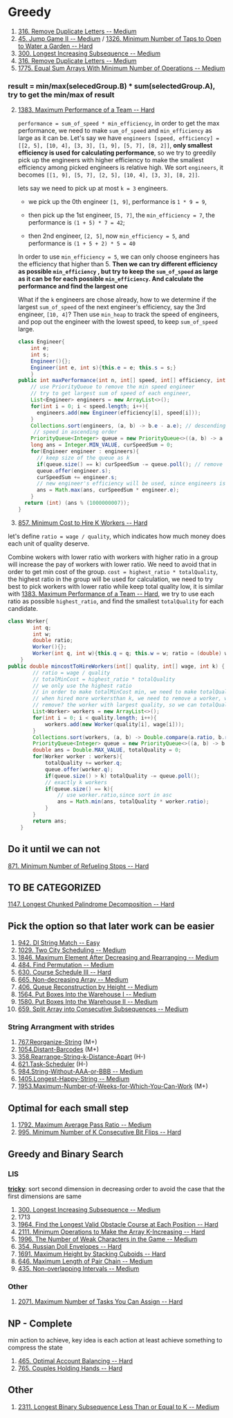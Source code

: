 # Greedy

1. [316. Remove Duplicate Letters -- Medium](https://leetcode.com/problems/remove-duplicate-letters/)
2. [45. Jump Game II -- Medium](https://leetcode.com/problems/jump-game-ii) / [1326. Minimum Number of Taps to Open to Water a Garden -- Hard](https://leetcode.com/problems/minimum-number-of-taps-to-open-to-water-a-garden/)
3. [300. Longest Increasing Subsequence -- Medium](https://leetcode.com/problems/longest-increasing-subsequence/)
4. [316. Remove Duplicate Letters -- Medium](https://leetcode.com/problems/remove-duplicate-letters/)
5. [1775. Equal Sum Arrays With Minimum Number of Operations -- Medium](https://leetcode.com/problems/equal-sum-arrays-with-minimum-number-of-operations/)

### result = min/max(selecedGroup.B) * sum(selectedGroup.A), try to get the min/max of result

2. [1383. Maximum Performance of a Team -- Hard](https://leetcode.com/problems/maximum-performance-of-a-team/)

   `performance = sum_of_speed * min_efficiency`, in order to get the max performance, we need to make `sum_of_speed`  and `min_efficiency` as large as it can be. Let's say we have  `engineers [speed, efficiency] = [[2, 5], [10, 4], [3, 3], [1, 9], [5, 7], [8, 2]]`, **only smallest efficiency is used for calculating performance**, so we try to greedily pick up the engineers with higher efficiency to make the smallest efficiency among picked engineers is relative high. We sort `engineers`, it becomes `[[1, 9], [5, 7], [2, 5], [10, 4], [3, 3], [8, 2]]`.

   lets say we need to pick up at most `k = 3` engineers. 

   + we pick up the 0th engineer `[1, 9]`,  performance is `1 * 9 = 9`, 

   + then pick up the 1st engineer, `[5, 7]`, the `min_efficiency = 7`,  the performance is `(1 + 5) * 7 = 42`;
   + then 2nd engineer, `[2, 5]`, now `min_efficiency = 5`, and performance is `(1 + 5 + 2) * 5 = 40`

   In order to use `min_efficiency = 5`, we can only choose engineers has the efficiency that higher than 5. **Then we can try different efficiency as possible `min_efficiency` , but try to keep the `sum_of_speed` as large as it can be for each possible `min_efficiency`. And calculate the performance and find the largest one**

   What if the `k` engineers are chose already, how to we determine if the largest `sum_of_speed` of the next engineer's efficiency, say the 3rd engineer, `[10, 4]`? Then use `min_heap` to track the speed of engineers, and pop out the engineer with the lowest speed, to keep `sum_of_speed` large.

   ```java
   class Engineer{
       int e;
       int s;
       Engineer(){};
       Engineer(int e, int s){this.e = e; this.s = s;}
       }
   public int maxPerformance(int n, int[] speed, int[] efficiency, int k) {
       // use PriorityQueue to remove the min speed engineer
       // try to get largest sum of speed of each engineer, 
       List<Engineer> engineers = new ArrayList<>();
       for(int i = 0; i < speed.length; i++){
         engineers.add(new Engineer(efficiency[i], speed[i]));
       }
       Collections.sort(engineers, (a, b) -> b.e - a.e); // descending
     	// speed in ascending order
       PriorityQueue<Integer> queue = new PriorityQueue<>((a, b) -> a - b);
       long ans = Integer.MIN_VALUE, curSpeedSum = 0;
       for(Engineer engineer : engineers){
         // keep size of the queue as k
         if(queue.size() == k) curSpeedSum -= queue.poll(); // remove slowest engineer
         queue.offer(engineer.s);
         curSpeedSum += engineer.s;
         // new engineer's efficiency will be used, since engineers is in descending order
         ans = Math.max(ans, curSpeedSum * engineer.e);
       }
     return (int) (ans % (1000000007));
   }
   ```

   

3. [857. Minimum Cost to Hire K Workers -- Hard](https://leetcode.com/problems/minimum-cost-to-hire-k-workers/)

let's define `ratio = wage / quality`, which indicates how much money does each unit of quality deserve.

Combine wokers with lower ratio with workers with higher ratio in a group will increase the pay of workers with lower ratio. We need to avoid that in order to get min cost of the group. `cost = highest_ratio * totalQuality`, the highest ratio in the group will be used for calculation, we need to try best to pick workers with lower ratio while keep total quality low, it is similar with  [1383. Maximum Performance of a Team -- Hard](#2), we try to use each ratio as possible `highest_ratio`, and find the smallest `totalQuality` for each candidate.

```java
class Worker{
        int q;
        int w;
        double ratio;
        Worker(){};
        Worker(int q, int w){this.q = q; this.w = w; ratio = (double) w / q;}
    }
public double mincostToHireWorkers(int[] quality, int[] wage, int k) {
        // ratio = wage / quality
        // totalMinCost = highest_ratio * totalQuality
        // we only use the highest ratio
        // in order to make totalMinCost min, we need to make totalQuality as low as we can
        // when hired more workersthan k, we need to remove a worker, which one should we 
        // remove? the worker with largest quality, so we can totalQuality low. here we use maxheap
        List<Worker> workers = new ArrayList<>();
        for(int i = 0; i < quality.length; i++){
            workers.add(new Worker(quality[i], wage[i]));
        }
        Collections.sort(workers, (a, b) -> Double.compare(a.ratio, b.ratio));
        PriorityQueue<Integer> queue = new PriorityQueue<>((a, b) -> b - a);// quality max heap
        double ans = Double.MAX_VALUE, totalQuality = 0;
        for(Worker worker : workers){
            totalQuality += worker.q;
            queue.offer(worker.q);
            if(queue.size() > k) totalQuality -= queue.poll();
            // exactly k workers
            if(queue.size() == k){
                // use worker.ratio,since sort in asc
                ans = Math.min(ans, totalQuality * worker.ratio);
            }
        }
        return ans;
    }
```

## Do it until we can not

[871. Minimum Number of Refueling Stops -- Hard](https://leetcode.com/problems/minimum-number-of-refueling-stops/)



## TO BE CATEGORIZED

[1147. Longest Chunked Palindrome Decomposition -- Hard](https://leetcode.com/problems/longest-chunked-palindrome-decomposition/)



## Pick the option so that later work can be easier

1. [942. DI String Match -- Easy](https://leetcode.com/problems/di-string-match/)
1. [1029. Two City Scheduling -- Medium](https://leetcode.com/problems/two-city-scheduling/)
1. [1846. Maximum Element After Decreasing and Rearranging -- Medium](https://leetcode.com/problems/maximum-element-after-decreasing-and-rearranging/)
1. [484. Find Permutation -- Medium](https://leetcode.com/problems/find-permutation/)
1. [630. Course Schedule III -- Hard](https://leetcode.com/problems/course-schedule-iii/) 
1. [665. Non-decreasing Array -- Medium](https://leetcode.com/problems/non-decreasing-array/)
1. [406. Queue Reconstruction by Height -- Medium](https://leetcode.com/problems/queue-reconstruction-by-height/)
1. [1564. Put Boxes Into the Warehouse I -- Medium](https://leetcode.com/problems/put-boxes-into-the-warehouse-i/)
1. [1580. Put Boxes Into the Warehouse II -- Medium](https://leetcode.com/problems/put-boxes-into-the-warehouse-ii)
1. [659. Split Array into Consecutive Subsequences -- Medium](https://leetcode.com/problems/split-array-into-consecutive-subsequences/)
### String Arrangment with strides

1. [767.Reorganize-String](https://github.com/wisdompeak/LeetCode/tree/master/Greedy/767.Reorganize-String) (M+)
2. [1054.Distant-Barcodes](https://github.com/wisdompeak/LeetCode/tree/master/Greedy/1054.Distant-Barcodes) (M+)
3. [358.Rearrange-String-k-Distance-Apart](https://github.com/wisdompeak/LeetCode/tree/master/Priority_Queue/358.Rearrange-String-k-Distance-Apart) (H-)
4. [621.Task-Scheduler](https://github.com/wisdompeak/LeetCode/tree/master/Priority_Queue/621.Task-Scheduler) (H-)
5. [984.String-Without-AAA-or-BBB -- Medium](https://leetcode.com/problems/string-without-aaa-or-bbb/) 
6. [1405.Longest-Happy-String -- Medium](https://leetcode.com/problems/longest-happy-string/) 
7. [1953.Maximum-Number-of-Weeks-for-Which-You-Can-Work](https://github.com/wisdompeak/LeetCode/tree/master/Priority_Queue/1953.Maximum-Number-of-Weeks-for-Which-You-Can-Work) (M+)

## Optimal for each small step

1. [1792. Maximum Average Pass Ratio -- Medium](https://leetcode.com/problems/maximum-average-pass-ratio/)
1. [995. Minimum Number of K Consecutive Bit Flips -- Hard](https://leetcode.com/problems/minimum-number-of-k-consecutive-bit-flips/)

##  Greedy and Binary Search

### LIS

**<u>tricky</u>**: sort second dimension in decreasing order to avoid the case that the first dimensions are same

1. [300. Longest Increasing Subsequence -- Medium](https://leetcode.com/problems/longest-increasing-subsequence)
3. 1713
4. [1964. Find the Longest Valid Obstacle Course at Each Position -- Hard](https://leetcode.com/problems/find-the-longest-valid-obstacle-course-at-each-position/)
5. [2111. Minimum Operations to Make the Array K-Increasing -- Hard](https://leetcode.com/problems/minimum-operations-to-make-the-array-k-increasing)
5. [1996. The Number of Weak Characters in the Game -- Medium](https://leetcode.com/problems/the-number-of-weak-characters-in-the-game/)
6. [354. Russian Doll Envelopes -- Hard](https://leetcode.com/problems/russian-doll-envelopes)
7. [1691. Maximum Height by Stacking Cuboids -- Hard](https://leetcode.com/problems/maximum-height-by-stacking-cuboids/)
8. [646. Maximum Length of Pair Chain -- Medium](https://leetcode.com/problems/maximum-length-of-pair-chain/)
8. [435. Non-overlapping Intervals -- Medium](https://leetcode.com/problems/non-overlapping-intervals)



### Other

1. [2071. Maximum Number of Tasks You Can Assign -- Hard](https://leetcode.com/problems/maximum-number-of-tasks-you-can-assign/)

## NP - Complete

min action to achieve, key idea is each action at least achieve something to compress the state

1. [465. Optimal Account Balancing --  Hard](https://leetcode.com/problems/optimal-account-balancing/)
1. [765. Couples Holding Hands -- Hard](https://leetcode.com/problems/couples-holding-hands/)





## Other

1. [2311. Longest Binary Subsequence Less Than or Equal to K --  Medium](https://leetcode.com/problems/longest-binary-subsequence-less-than-or-equal-to-k/)
